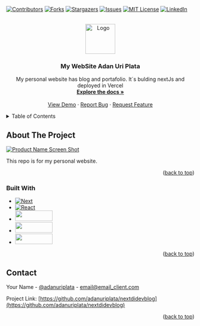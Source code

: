 <a name="readme-top"></a>

[![Contributors][contributors-shield]][contributors-url]
[![Forks][forks-shield]][forks-url]
[![Stargazers][stars-shield]][stars-url]
[![Issues][issues-shield]][issues-url]
[![MIT License][license-shield]][license-url]
[![LinkedIn][linkedin-shield]][linkedin-url]

<!-- PROJECT LOGO -->
<br />
<div align="center">
  <a href="https://github.com/adanuriplata/nextdidevblog">
    <img src="https://adanplata.com/mastile-150x150.png" alt="Logo" width="80" height="80">
  </a>

<h3 align="center">My WebSite Adan Uri Plata</h3>

  <p align="center">
    My personal website has blog and portafolio. It´s bulding nextJs and deployed in Vercel
    <br />
    <a href="https://github.com/adanuriplata/nextdidevblog"><strong>Explore the docs »</strong></a>
    <br />
    <br />
    <a href="https://github.com/adanuriplata/nextdidevblog">View Demo</a>
    ·
    <a href="https://github.com/adanuriplata/nextdidevblog/issues">Report Bug</a>
    ·
    <a href="https://github.com/adanuriplata/nextdidevblog/issues">Request Feature</a>
  </p>
</div>

<!-- TABLE OF CONTENTS -->
<details>
  <summary>Table of Contents</summary>
  <ol>
    <li>
      <a href="#about-the-project">About The Project</a>
      <ul>
        <li><a href="#built-with">Built With</a></li>
      </ul>
    </li>
    <li>
      <a href="#getting-started">Getting Started</a>
      <ul>
        <li><a href="#prerequisites">Prerequisites</a></li>
        <li><a href="#installation">Installation</a></li>
      </ul>
    </li>
    <li><a href="#usage">Usage</a></li>
    <li><a href="#roadmap">Roadmap</a></li>
    <li><a href="#contributing">Contributing</a></li>
    <li><a href="#license">License</a></li>
    <li><a href="#contact">Contact</a></li>
    <li><a href="#acknowledgments">Acknowledgments</a></li>
  </ol>
</details>

<!-- ABOUT THE PROJECT -->

## About The Project

[![Product Name Screen Shot][product-screenshot]](https://adanplata.com/img/og-image.jpg)

This repo is for my personal website.

<p align="right">(<a href="#readme-top">back to top</a>)</p>

### Built With

- [![Next][next.js]][next-url]
- [![React][react.js]][react-url]
- <a href='https://tailwindcss.com/'><img src="https://res.cloudinary.com/practicaldev/image/fetch/s--X1_tTziN--/c_limit%2Cf_auto%2Cfl_progressive%2Cq_auto%2Cw_880/https://img.shields.io/badge/Tailwind_CSS-38B2AC%3Fstyle%3Dfor-the-badge%26logo%3Dtailwind-css%26logoColor%3Dwhite" loading="lazy" width="100" height="28"></a>
- <a href='https://sass-lang.com/'><img src="https://img.shields.io/badge/Sass-CC6699?style=for-the-badge&logo=sass&logoColor=white" loading="lazy" width="100" height="28"></a>
- <a href='https://sass-lang.com/'><img src="https://img.shields.io/badge/TypeScript-007ACC?style=for-the-badge&logo=typescript&logoColor=white" loading="lazy" width="100" height="28"></a>

<p align="right">(<a href="#readme-top">back to top</a>)</p>

<!-- CONTACT -->

## Contact

Your Name - [@adanuriplata](https://twitter.com/adanuriplata) - email@email_client.com

Project Link: [https://github.com/adanuriplata/nextdidevblog](https://github.com/adanuriplata/nextdidevblog)

<p align="right">(<a href="#readme-top">back to top</a>)</p>

<!-- ACKNOWLEDGMENTS -->

<!--## Acknowledgments

- [Post for create nextjs blog]('https://www.freecodecamp.org/news/how-to-build-your-own-blog-with-next-js-and-mdx/')
- [Post for create nextjs blog mdx]('https://blog.logrocket.com/create-next-js-mdx-blog/')

<p align="right">(<a href="#readme-top">back to top</a>)</p>

-->

<!-- MARKDOWN LINKS & IMAGES -->
<!-- https://www.markdownguide.org/basic-syntax/#reference-style-links -->

[contributors-shield]: https://img.shields.io/github/contributors/adanuriplata/nextdidevblog.svg?style=for-the-badge
[contributors-url]: https://github.com/adanuriplata/nextdidevblog/graphs/contributors
[forks-shield]: https://img.shields.io/github/forks/adanuriplata/nextdidevblog.svg?style=for-the-badge
[forks-url]: https://github.com/adanuriplata/nextdidevblog/network/members
[stars-shield]: https://img.shields.io/github/stars/adanuriplata/nextdidevblog.svg?style=for-the-badge
[stars-url]: https://github.com/adanuriplata/nextdidevblog/stargazers
[issues-shield]: https://img.shields.io/github/issues/adanuriplata/nextdidevblog.svg?style=for-the-badge
[issues-url]: https://github.com/adanuriplata/nextdidevblog/issues
[license-shield]: https://img.shields.io/github/license/adanuriplata/nextdidevblog.svg?style=for-the-badge
[license-url]: https://github.com/adanuriplata/nextdidevblog/blob/master/LICENSE.txt
[linkedin-shield]: https://img.shields.io/badge/-LinkedIn-black.svg?style=for-the-badge&logo=linkedin&colorB=555
[linkedin-url]: https://linkedin.com/in/adanuriplata
[product-screenshot]: images/screenshot.png
[next.js]: https://img.shields.io/badge/next.js-000000?style=for-the-badge&logo=nextdotjs&logoColor=white
[next-url]: https://nextjs.org/
[react.js]: https://img.shields.io/badge/React-20232A?style=for-the-badge&logo=react&logoColor=61DAFB
[react-url]: https://reactjs.org/
